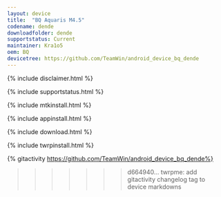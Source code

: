 ```yaml
---
layout: device
title:  "BQ Aquaris M4.5"
codename: dende
downloadfolder: dende
supportstatus: Current
maintainer: Kra1o5
oem: BQ
devicetree: https://github.com/TeamWin/android_device_bq_dende
---
```


{% include disclaimer.html %}

{% include supportstatus.html %}

{% include mtkinstall.html %}

{% include appinstall.html %}

{% include download.html %}

{% include twrpinstall.html %}

{% gitactivity  https://github.com/TeamWin/android_device_bq_dende%}
>>>>>>> d664940... twrpme: add gitactivity changelog tag to device markdowns
